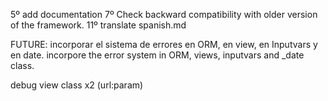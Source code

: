 5º add documentation
7º Check backward compatibility with older version of the framework.
11º translate spanish.md

FUTURE: incorporar el sistema de errores en ORM, en view, en Inputvars y en date.
incorpore the error system in ORM, views, inputvars and _date class.

debug view class x2 (url:param)
